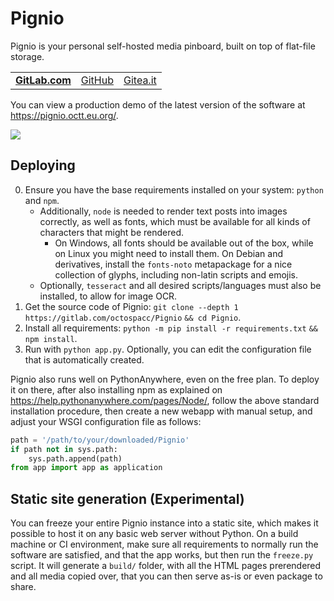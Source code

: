 # Pignio

Pignio is your personal self-hosted media pinboard, built on top of flat-file storage.

<table><tr>
<td><a href="https://gitlab.com/octospacc/Pignio"><b>GitLab.com</b></a></td>
<td><a href="https://github.com/octospacc/Pignio">GitHub</a></td>
<td><a href="https://gitea.it/octospacc/Pignio">Gitea.it</a></td>
</tr></table>

You can view a production demo of the latest version of the software at <https://pignio.octt.eu.org/>.

![](https://octospacc.altervista.org/wp-content/uploads/2025/07/img_20250713_1007347894476461753800707-960x1280.jpg)

## Deploying

0. Ensure you have the base requirements installed on your system: `python` and `npm`.
    * Additionally, `node` is needed to render text posts into images correctly, as well as fonts, which must be available for all kinds of characters that might be rendered.
        * On Windows, all fonts should be available out of the box, while on Linux you might need to install them. On Debian and derivatives, install the `fonts-noto` metapackage for a nice collection of glyphs, including non-latin scripts and emojis.
    * Optionally, `tesseract` and all desired scripts/languages must also be installed, to allow for image OCR.
1. Get the source code of Pignio: `git clone --depth 1 https://gitlab.com/octospacc/Pignio` `&& cd Pignio`.
2. Install all requirements: `python -m pip install -r requirements.txt` `&&` `npm install`.
3. Run with `python app.py`. Optionally, you can edit the configuration file that is automatically created.

Pignio also runs well on PythonAnywhere, even on the free plan. To deploy it on there, after also installing npm as explained on <https://help.pythonanywhere.com/pages/Node/>, follow the above standard installation procedure, then create a new webapp with manual setup, and adjust your WSGI configuration file as follows:

```python
path = '/path/to/your/downloaded/Pignio'
if path not in sys.path:
    sys.path.append(path)
from app import app as application
```

## Static site generation (Experimental)

You can freeze your entire Pignio instance into a static site, which makes it possible to host it on any basic web server without Python. On a build machine or CI environment, make sure all requirements to normally run the software are satisfied, and that the app works, but then run the `freeze.py` script. It will generate a `build/` folder, with all the HTML pages prerendered and all media copied over, that you can then serve as-is or even package to share.
